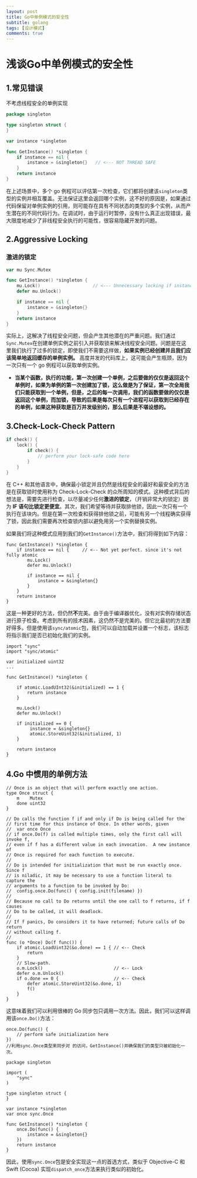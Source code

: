 ```yaml
---
layout: post
title: Go中单例模式的安全性
subtitle: golang
tags: [设计模式]
comments: true
---
```


# 浅谈Go中单例模式的安全性

## 1.常见错误

不考虑线程安全的单例实现

```go
package singleton

type singleton struct {
}

var instance *singleton

func GetInstance() *singleton {
	if instance == nil {
		instance = &singleton{}   // <--- NOT THREAD SAFE
	}
	return instance
}
```

在上述场景中，多个 go 例程可以评估第一次检查，它们都将创建该`singleton`类型的实例并相互覆盖。无法保证这里会返回哪个实例，这不好的原因是，如果通过代码保留对单例实例的引用，则可能存在具有不同状态的类型的多个实例，从而产生潜在的不同代码行为。在调试时，由于运行时暂停，没有什么真正出现错误，最大限度地减少了非线程安全执行的可能性，很容易隐藏开发的问题。

## 2.Aggressive Locking

### 激进的锁定

```go
var mu Sync.Mutex

func GetInstance() *singleton {
    mu.Lock()                    // <--- Unnecessary locking if instance already created
    defer mu.Unlock()

    if instance == nil {
        instance = &singleton{}
    }
    return instance
}
```

实际上，这解决了线程安全问题，但会产生其他潜在的严重问题。我们通过`Sync.Mutex`在创建单例实例之前引入并获取锁来解决线程安全问题。问题是在这里我们执行了过多的锁定，即使我们不需要这样做，**如果实例已经创建并且我们应该简单地返回缓存的单例实例。** 高度并发的代码库上，这可能会产生瓶颈，因为一次只有一个 go 例程可以获取单例实例。

- **当某个函数，执行的功能，第一次创建一个单例，之后要做的仅仅是返回这个单例时，如果为单例的第一次创建加了锁，这么做是为了保证，第一次全局我们只能获取到一个单例，但是，之后的每一次调用，我们的函数要做的仅仅是返回这个单例，而加锁，导致的后果是每次只有一个进程可以获取到已经存在的单例，如果这种获取是百万并发级别的，那么后果是不堪设想的。**

## 3.Check-Lock-Check Pattern

```go
if check() {
    lock() {
        if check() {
            // perform your lock-safe code here
        }
    }
}
```

在 C++ 和其他语言中，确保最小锁定并且仍然是线程安全的最好和最安全的方法是在获取锁时使用称为 Check-Lock-Check 的众所周知的模式。这种模式背后的想法是，需要先进行检查，以尽量减少任何**激进的锁定**，（开销非常大的锁定）因为 **IF 语句比锁定更便宜**。其次，我们希望等待并获取排他锁，因此一次只有一个执行在该块内。但是在第一次检查和获得排他锁之前，可能有另一个线程确实获得了锁，因此我们需要再次检查锁内部以避免用另一个实例替换实例。

如果我们将这种模式应用到我们的`GetInstance()`方法中，我们将得到如下内容：

```
func GetInstance() *singleton {
    if instance == nil {     // <-- Not yet perfect. since it's not fully atomic
        mu.Lock()
        defer mu.Unlock()

        if instance == nil {
            instance = &singleton{}
        }
    }
    return instance
}
```

这是一种更好的方法，但仍然**不**完美。由于由于编译器优化，没有对实例存储状态进行原子检查。考虑到所有的技术因素，这仍然不是完美的。但它比最初的方法要好得多。但是使用该`sync/atomic`包，我们可以自动加载并设置一个标志，该标志将指示我们是否已初始化我们的实例。

```
import "sync"
import "sync/atomic"

var initialized uint32
...

func GetInstance() *singleton {

    if atomic.LoadUInt32(&initialized) == 1 {
		return instance
	}

    mu.Lock()
    defer mu.Unlock()

    if initialized == 0 {
         instance = &singleton{}
         atomic.StoreUint32(&initialized, 1)
    }

    return instance
}
```

## 4.Go 中惯用的单例方法

```
// Once is an object that will perform exactly one action.
type Once struct {
	m    Mutex
	done uint32
}

// Do calls the function f if and only if Do is being called for the
// first time for this instance of Once. In other words, given
// 	var once Once
// if once.Do(f) is called multiple times, only the first call will invoke f,
// even if f has a different value in each invocation.  A new instance of
// Once is required for each function to execute.
//
// Do is intended for initialization that must be run exactly once.  Since f
// is niladic, it may be necessary to use a function literal to capture the
// arguments to a function to be invoked by Do:
// 	config.once.Do(func() { config.init(filename) })
//
// Because no call to Do returns until the one call to f returns, if f causes
// Do to be called, it will deadlock.
//
// If f panics, Do considers it to have returned; future calls of Do return
// without calling f.
//
func (o *Once) Do(f func()) {
	if atomic.LoadUint32(&o.done) == 1 { // <-- Check
		return
	}
	// Slow-path.
	o.m.Lock()                           // <-- Lock
	defer o.m.Unlock()
	if o.done == 0 {                     // <-- Check
		defer atomic.StoreUint32(&o.done, 1)
		f()
	}
}
```

这意味着我们可以利用很棒的 Go 同步包只调用一次方法。因此，我们可以这样调用该`once.Do()`方法：

```
once.Do(func() {
    // perform safe initialization here
})
//利用sync.Once类型来同步对 的访问，GetInstance()并确保我们的类型只被初始化一次。
```

```
package singleton

import (
    "sync"
)

type singleton struct {
}

var instance *singleton
var once sync.Once

func GetInstance() *singleton {
    once.Do(func() {
        instance = &singleton{}
    })
    return instance
}
```

因此，使用`sync.Once`包是安全实现这一点的首选方式，类似于 Objective-C 和 Swift (Cocoa) 实现`dispatch_once`方法来执行类似的初始化。


